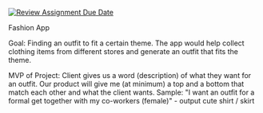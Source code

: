 [![Review Assignment Due Date](https://classroom.github.com/assets/deadline-readme-button-22041afd0340ce965d47ae6ef1cefeee28c7c493a6346c4f15d667ab976d596c.svg)](https://classroom.github.com/a/DBaAVOQl)

Fashion App

Goal: Finding an outfit to fit a certain theme. The app would help collect clothing items from different stores and generate an outfit that fits the theme. 

MVP of Project: Client gives us a word (description) of what they want for an outfit. Our product will give me (at minimum) a top and a bottom that match each other and what the client wants.
Sample: "I want an outfit for a formal get together with my co-workers (female)" - output cute shirt / skirt